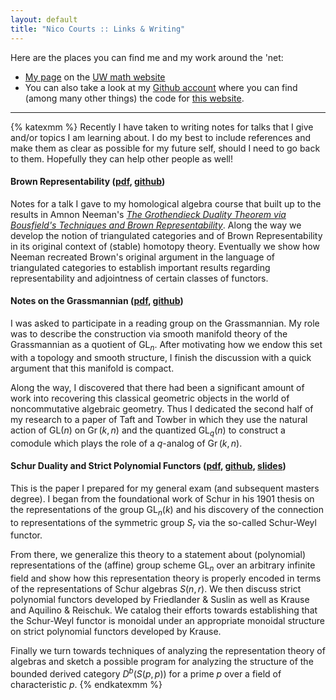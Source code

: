 ```yaml
---
layout: default
title: "Nico Courts :: Links & Writing"
---
```


Here are the places you can find me and my work around the 'net:

- [My page](https://math.washington.edu/people/nicolas-courts) on the [UW math website](https://math.washington.edu/)
- You can also take a look at my [Github account](https://github.com/NicoCourts) where you can find (among many other things) the code for [this website](https://github.com/NicoCourts/jekyll-website).

----

{% katexmm %}
Recently I have taken to writing notes for talks that I give and/or topics I am learning about. I do my best to include references and make them as clear as possible for my future self, should I need to go back to them. Hopefully they can help other people as well!

#### Brown Representability ([pdf](https://github.com/NicoCourts/Brown-Representability/raw/master/Brown-Representability.pdf), [github](https://github.com/NicoCourts/Brown-Representability))

Notes for a talk I gave to my homological algebra course that built up to the results in Amnon Neeman's <em><a href="https://www.ams.org/journals/jams/1996-9-01/S0894-0347-96-00174-9/home.html">The Grothendieck Duality Theorem via Bousfield's Techniques and Brown Representability</a></em>.
Along the way we develop the notion of triangulated categories and of Brown Representability in its original context of (stable) homotopy theory. Eventually we show how Neeman recreated 
Brown's original argument in the language of triangulated categories to establish important results regarding representability and adjointness of certain classes of functors.

#### Notes on the Grassmannian (<a href="https://github.com/NicoCourts/Grassmannian-Notes/raw/master/Grassmanian.pdf">pdf</a>, <a href="https://github.com/NicoCourts/Grassmannian-Notes">github</a>)

I was asked to participate in a reading group on the Grassmannian. My role was to describe the construction via smooth manifold theory of the Grassmannian as a quotient of $\mathrm{GL}_n$. After motivating how we endow this set with a topology and smooth structure, I finish the discussion with a quick argument that this manifold is compact.

Along the way, I discovered that there had been a significant amount of work into recovering this classical geometric objects in the world of noncommutative algebraic geometry. Thus I dedicated the second half of my research to a paper of Taft and Towber in which they use the natural action of $\mathrm{GL}(n)$ on $\operatorname{Gr}(k,n)$ and the quantized $\mathrm{GL}_q(n)$ to construct a comodule which plays the role of a $q$-analog of $\operatorname{Gr}(k,n).$

#### Schur Duality and Strict Polynomial Functors ([pdf](https://github.com/NicoCourts/General-Exam-Paper/raw/master/General-Paper.pdf), [github](https://github.com/NicoCourts/General-Exam-Paper/), [slides](/talks/schur-weyl/))

This is the paper I prepared for my general exam (and subsequent masters degree). I began from the foundational work of Schur in his 1901 thesis on the representations of the group $\mathrm{GL}_n(k)$ and his discovery of the connection to representations of the symmetric group $S_r$ via the so-called Schur-Weyl functor. 

From there, we generalize this theory to a statement about (polynomial) representations of the (affine) group scheme $\mathrm{GL}_n$ over an arbitrary infinite field and show how this representation theory is properly encoded in terms of the representations of Schur algebras $S(n,r)$. We then discuss strict polynomial functors developed by Friedlander & Suslin as well as Krause and Aquilino & Reischuk. We catalog their efforts towards establishing that the Schur-Weyl functor is monoidal under an appropriate monoidal structure on strict polynomial functors developed by Krause. 

Finally we turn towards techniques of analyzing the representation theory of algebras and sketch a possible program for analyzing the structure of the bounded derived category $D^b(S(p,p))$ for a prime $p$ over a field of characteristic $p$.
{% endkatexmm %}